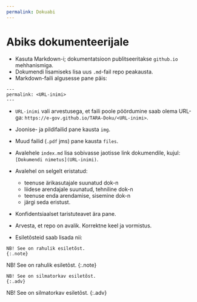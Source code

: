 ```yaml
---
permalink: Dokuabi
---
```


# Abiks dokumenteerijale

- Kasuta Markdown-i; dokumentatsioon publitseeritakse `github.io` mehhanismiga.
- Dokumendi lisamiseks lisa uus `.md`-fail repo peakausta.
- Markdown-faili algusesse pane päis:

```
---
permalink: <URL-inimi>
---
```

- `URL-inimi` vali arvestusega, et faili poole pöördumine saab olema URL-ga: 
`https://e-gov.github.io/TARA-Doku/<URL-inimi>`.
- Joonise- ja pildifailid pane kausta `img`.
- Muud failid (`.pdf` jms) pane kausta `files`.
- Avalehele `index.md` lisa sobivasse jaotisse link dokumendile, kujul: `[Dokumendi nimetus](URL-inimi)`.
- Avalehel on selgelt eristatud:
    - teenuse ärikasutajale suunatud dok-n
    - liidese arendajale suunatud, tehniline dok-n
    - teenuse enda arendamise, sisemine dok-n
    - järgi seda eristust. 
- Konfidentsiaalset taristuteavet ära pane.
- Arvesta, et repo on avalik. Korrektne keel ja vormistus.

- Esiletõsteid saab lisada nii:

```
NB! See on rahulik esiletõst.
{:.note}
```

NB! See on rahulik esiletõst.
{:.note}

```
NB! See on silmatorkav esiletõst.
{:.adv}
```

NB! See on silmatorkav esiletõst.
{:.adv}

